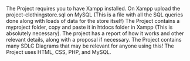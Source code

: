 The Project requires you to have Xampp installed.
On Xampp upload the project-clothingstore.sql on MySQL (This is a file with all the SQL queries done along with loads of data for the store itself)
The Project contains a myproject folder, copy and paste it in htdocs folder in Xampp (This is absolutely necessary).
The project has a report of how it works and other relevant details, along with a proposal if necessary.
The Project contains many SDLC Diagrams that may be relevant for anyone using this!
The Project uses HTML, CSS, PHP, and MySQL.
